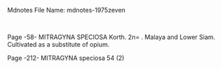  Mdnotes File Name: mdnotes-1975zeven

 


 
Page -58-
MITRAGYNA SPECIOSA Korth. 2n= . Malaya and Lower Siam. Cultivated as a substitute of opium.

 
Page -212-
MITRAGYNA speciosa 54 (2)



 


